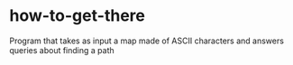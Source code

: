 # how-to-get-there
Program that takes as input a map made of ASCII characters and answers queries about finding a path
